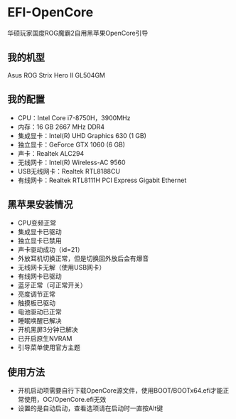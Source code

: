 # EFI-OpenCore
华硕玩家国度ROG魔霸2自用黑苹果OpenCore引导

## 我的机型
Asus ROG Strix Hero II GL504GM

## 我的配置
* CPU：Intel Core i7-8750H，3900MHz
* 内存：16 GB 2667 MHz DDR4
* 集成显卡：Intel(R) UHD Graphics 630 (1 GB)
* 独立显卡：GeForce GTX 1060 (6 GB)
* 声卡：Realtek ALC294
* 无线网卡：Intel(R) Wireless-AC 9560
* USB无线网卡：Realtek RTL8188CU
* 有线网卡：Realtek RTL8111H PCI Express Gigabit Ethernet

## 黑苹果安装情况
* CPU变频正常
* 集成显卡已驱动
* 独立显卡已禁用
* 声卡驱动成功（id=21）
* 外放耳机切换正常，但是切换回外放后会有爆音
* 无线网卡无解（使用USB网卡）
* 有线网卡已驱动
* 蓝牙正常（可正常开关）
* 亮度调节正常
* 触摸板已驱动
* 电池驱动已正常
* 睡眠唤醒已解决
* 开机黑屏3分钟已解决
* 已开启原生NVRAM
* 引导菜单使用官方主题

## 使用方法
* 开机启动项需要自行下载OpenCore源文件，使用BOOT/BOOTx64.efi才能正常使用，OC/OpenCore.efi无效
* 设置的是自动启动，查看选项请在启动时一直按Alt键